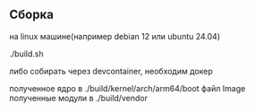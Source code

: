 ## Сборка

на linux машине(например debian 12 или ubuntu 24.04)

./build.sh

либо собирать через devcontainer, необходим докер

полученное ядро в ./build/kernel/arch/arm64/boot файл Image
полученные модули в ./build/vendor

